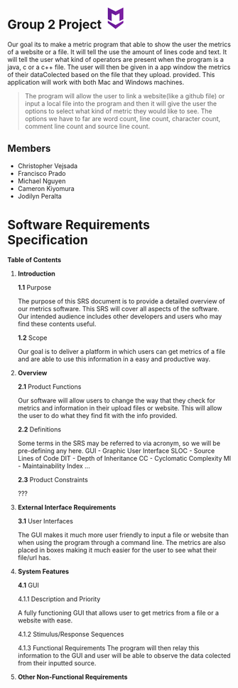 # Group 2 Project  ![alt text](https://github.com/adam-p/markdown-here/raw/master/src/common/images/icon48.png "Logo Title Text 1")
Our goal its to make a metric program that able to show the user the metrics of a website or a file. It will
tell the use the amount of lines code and text. It will tell the user what kind of operators are present when the program is a java, c or a c++ file.
The user will then be given in a app window the metrics of their dataColected based on the file that they upload.
provided. This application will work with both Mac and Windows machines.
> The program will allow the user to link a website(like a github file) or input a local file into the program
and then it will give the user the options to select what kind of metric they would like to see. The options we have to far are
word count, line count, character count, comment line count and source line count.
## Members 
* Christopher Vejsada
* Francisco Prado
* Michael Nguyen
* Cameron Kiyomura
* Jodilyn Peralta

# Software Requirements Specification
**Table of Contents**
1. **Introduction**

   **1.1** Purpose

   The purpose of this SRS document is to provide a detailed overview of our metrics software. This SRS will cover all aspects of the software.
   Our intended audience includes other developers and users who may find these contents useful.

   **1.2** Scope

   Our goal is to deliver a platform in which users can get metrics of a file and are able to use this
   information in a easy and productive way.
2. **Overview**

   **2.1** Product Functions

   Our software will allow users to change the way that they check for metrics and information in their upload files or website. This will allow the user
   to do what they find fit with the info provided.
   
   **2.2** Definitions

   Some terms in the SRS may be referred to via acronym, so we will be pre-defining any here.
   GUI - Graphic User Interface
   SLOC - Source Lines of Code
   DIT - Depth of Inheritance
   CC - Cyclomatic Complexity
   MI - Maintainability Index
   ...
   
    **2.3** Product Constraints

    ???

3. **External Interface Requirements**

   **3.1** User Interfaces

   The GUI makes it much more user friendly to input a file or website than when using the program through a command line.
   The metrics are also placed in boxes making it much easier for the user to see what their file/url has.

4. **System Features**

   **4.1** GUI

   4.1.1 Description and Priority

   A fully functioning GUI that allows user to get metrics from a file or a website with ease.


   4.1.2 Stimulus/Response Sequences


   4.1.3 Functional Requirements
   The program will then relay this information to the GUI and user will be able to observe the data colected
   from their inputted source.

5. **Other Non-Functional Requirements**


